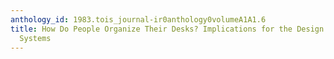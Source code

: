 ```yaml
---
anthology_id: 1983.tois_journal-ir0anthology0volumeA1A1.6
title: How Do People Organize Their Desks? Implications for the Design of Office Information
  Systems
---
```

